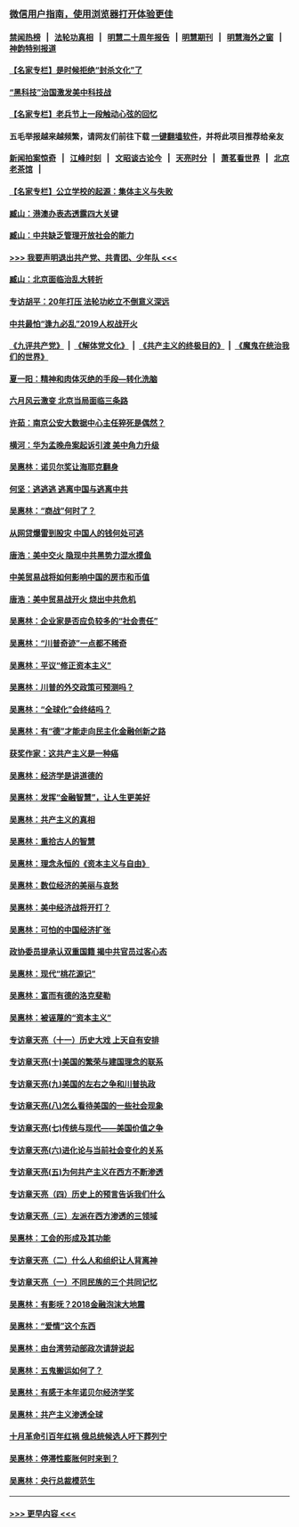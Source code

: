 ### [微信用户指南，使用浏览器打开体验更佳](https://github.com/gfw-breaker/banned-news1/blob/master/indexes/wechat-guide.md?t=0)
#### [禁闻热榜](热点新闻.md?t=0)  &nbsp;&nbsp;|&nbsp;&nbsp; [法轮功真相](https://github.com/gfw-breaker/truth/blob/master/README.md?t=0) &nbsp;&nbsp;|&nbsp;&nbsp; [明慧二十周年报告](https://github.com/gfw-breaker/mh-reports/blob/master/README.md?t=0) &nbsp;&nbsp;|&nbsp;&nbsp;[明慧期刊](https://github.com/gfw-breaker/mh-qikan) &nbsp;&nbsp;|&nbsp;&nbsp; [明慧海外之窗](https://github.com/gfw-breaker/mh-news/blob/master/README.md?t=0) &nbsp;&nbsp;|&nbsp;&nbsp; [神韵特别报道](https://github.com/gfw-breaker/mh-news/blob/master/shenyun.md?t=0)
#### [【名家专栏】是时候拒绝“封杀文化”了](../pages/nsc423/n11814093.md?t=02161955) 
#### [“黑科技”治国激发美中科技战](../pages/nsc423/n11638056.md?t=02161955) 
#### [【名家专栏】老兵节上一段触动心弦的回忆](../pages/nsc423/n11646016.md?t=02161955) 
#### 五毛举报越来越频繁，请网友们前往下载 [一键翻墙软件](https://github.com/gfw-breaker/ssr-accounts)，并将此项目推荐给亲友
#### [新闻拍案惊奇](https://github.com/gfw-breaker/banned-news1/blob/master/pages/link4.md) &nbsp;&nbsp;|&nbsp;&nbsp; [江峰时刻](https://github.com/gfw-breaker/banned-news1/blob/master/pages/link4.md) &nbsp;&nbsp;|&nbsp;&nbsp; [文昭谈古论今](https://github.com/gfw-breaker/banned-news1/blob/master/pages/link4.md) &nbsp;&nbsp;|&nbsp;&nbsp; [天亮时分](https://github.com/gfw-breaker/banned-news1/blob/master/pages/link4.md) &nbsp;&nbsp;|&nbsp;&nbsp; [萧茗看世界](https://github.com/gfw-breaker/banned-news1/blob/master/pages/link4.md) &nbsp;&nbsp;|&nbsp;&nbsp; [北京老茶馆](https://github.com/gfw-breaker/banned-news1/blob/master/pages/link4.md) &nbsp;&nbsp;|&nbsp;&nbsp; 
#### [【名家专栏】公立学校的起源：集体主义与失败](../pages/nsc423/n11601833.md?t=02161955) 
#### [臧山：港澳办表态透露四大关键](../pages/nsc423/n11421628.md?t=02161955) 
#### [臧山：中共缺乏管理开放社会的能力](../pages/nsc423/n11407457.md?t=02161955) 
#### [>>> 我要声明退出共产党、共青团、少年队 <<<](https://github.com/begood0513/goodnews/blob/master/quit/letter.md) 
#### [臧山：北京面临治乱大转折](../pages/nsc423/n11406895.md?t=02161955) 
#### [专访胡平：20年打压 法轮功屹立不倒意义深远](../pages/nsc423/n11398800.md?t=02161955) 
#### [中共最怕“逢九必乱”2019人权战开火](../pages/nsc423/n11385248.md?t=02161955) 
#### [《九评共产党》](https://github.com/begood0513/9ping.md/blob/master/README.md) &nbsp;|&nbsp; [《解体党文化》](../../../../jtdwh.md/blob/master/README.md)  &nbsp;|&nbsp; [《共产主义的终极目的》](../../../../gczydzjmd.md/blob/master/README.md) &nbsp;|&nbsp; [《魔鬼在统治我们的世界》](../../../../mgztzwmdsj.md/blob/master/README.md) 
#### [夏一阳：精神和肉体灭绝的手段—转化洗脑](../pages/nsc423/n11368250.md?t=02161955) 
#### [六月风云激变 北京当局面临三条路](../pages/nsc423/n11313668.md?t=02161955) 
#### [许茹：南京公安大数据中心主任猝死是偶然？](../pages/nsc423/n11064744.md?t=02161955) 
#### [横河：华为孟晚舟案起诉引渡 美中角力升级](../pages/nsc423/n11027230.md?t=02161955) 
#### [吴惠林：诺贝尔奖让海耶克翻身](../pages/nsc423/n10890049.md?t=02161955) 
#### [何坚：逃逃逃 逃离中国与逃离中共](../pages/nsc423/n10592891.md?t=02161955) 
#### [吴惠林：“商战”何时了？](../pages/nsc423/n10573558.md?t=02161955) 
#### [从网贷爆雷到股灾 中国人的钱何处可逃](../pages/nsc423/n10572800.md?t=02161955) 
#### [唐浩：美中交火 隐现中共黑势力混水摸鱼](../pages/nsc423/n10544040.md?t=02161955) 
#### [中美贸易战将如何影响中国的房市和币值](../pages/nsc423/n10543697.md?t=02161955) 
#### [唐浩：美中贸易战开火 烧出中共危机](../pages/nsc423/n10540126.md?t=02161955) 
#### [吴惠林：企业家是否应负较多的“社会责任”](../pages/nsc423/n10535022.md?t=02161955) 
#### [吴惠林：“川普奇迹”一点都不稀奇](../pages/nsc423/n10512808.md?t=02161955) 
#### [吴惠林：平议“修正资本主义”](../pages/nsc423/n10495724.md?t=02161955) 
#### [吴惠林：川普的外交政策可预测吗？](../pages/nsc423/n10462387.md?t=02161955) 
#### [吴惠林：“全球化”会终结吗？](../pages/nsc423/n10452838.md?t=02161955) 
#### [吴惠林：有“德”才能走向民主化金融创新之路](../pages/nsc423/n10432292.md?t=02161955) 
#### [获奖作家：这共产主义是一种癌](../pages/nsc423/n10431541.md?t=02161955) 
#### [吴惠林：经济学是讲道德的](../pages/nsc423/n10398014.md?t=02161955) 
#### [吴惠林：发挥“金融智慧”，让人生更美好](../pages/nsc423/n10375019.md?t=02161955) 
#### [吴惠林：共产主义的真相](../pages/nsc423/n10351394.md?t=02161955) 
#### [吴惠林：重拾古人的智慧](../pages/nsc423/n10337691.md?t=02161955) 
#### [吴惠林：理念永恒的《资本主义与自由》](../pages/nsc423/n10316274.md?t=02161955) 
#### [吴惠林：数位经济的美丽与哀愁](../pages/nsc423/n10292946.md?t=02161955) 
#### [吴惠林：美中经济战将开打？](../pages/nsc423/n10258825.md?t=02161955) 
#### [吴惠林：可怕的中国经济扩张](../pages/nsc423/n10219147.md?t=02161955) 
#### [政协委员提承认双重国籍 揭中共官员过客心态](../pages/nsc423/n10208809.md?t=02161955) 
#### [吴惠林：现代“桃花源记”](../pages/nsc423/n10185234.md?t=02161955) 
#### [吴惠林：富而有德的洛克斐勒](../pages/nsc423/n10142264.md?t=02161955) 
#### [吴惠林：被诬蔑的“资本主义”](../pages/nsc423/n10124816.md?t=02161955) 
#### [专访章天亮（十一）历史大戏 上天自有安排](../pages/nsc423/n10094905.md?t=02161955) 
#### [专访章天亮(十)美国的繁荣与建国理念的联系](../pages/nsc423/n10094899.md?t=02161955) 
#### [专访章天亮(九)美国的左右之争和川普执政](../pages/nsc423/n10094889.md?t=02161955) 
#### [专访章天亮(八)怎么看待美国的一些社会现象](../pages/nsc423/n10094857.md?t=02161955) 
#### [专访章天亮(七)传统与现代——美国价值之争](../pages/nsc423/n10093140.md?t=02161955) 
#### [专访章天亮(六)进化论与当前社会变化的关系](../pages/nsc423/n10092036.md?t=02161955) 
#### [专访章天亮(五)为何共产主义在西方不断渗透](../pages/nsc423/n10083620.md?t=02161955) 
#### [专访章天亮（四）历史上的预言告诉我们什么](../pages/nsc423/n10083606.md?t=02161955) 
#### [专访章天亮（三）左派在西方渗透的三领域](../pages/nsc423/n10081115.md?t=02161955) 
#### [吴惠林：工会的形成及其功能](../pages/nsc423/n10080633.md?t=02161955) 
#### [专访章天亮（二）什么人和组织让人背离神](../pages/nsc423/n10076637.md?t=02161955) 
#### [专访章天亮（一）不同民族的三个共同记忆](../pages/nsc423/n10074188.md?t=02161955) 
#### [吴惠林：有影呒？2018金融泡沫大地震](../pages/nsc423/n10040534.md?t=02161955) 
#### [吴惠林：“爱情”这个东西](../pages/nsc423/n10019423.md?t=02161955) 
#### [吴惠林：由台湾劳动部政次请辞说起](../pages/nsc423/n9979679.md?t=02161955) 
#### [吴惠林：五鬼搬运如何了？](../pages/nsc423/n9925338.md?t=02161955) 
#### [吴惠林：有感于本年诺贝尔经济学奖](../pages/nsc423/n9871883.md?t=02161955) 
#### [吴惠林：共产主义渗透全球](../pages/nsc423/n9812748.md?t=02161955) 
#### [十月革命引百年红祸 俄总统候选人吁下葬列宁](../pages/nsc423/n9810182.md?t=02161955) 
#### [吴惠林：停滞性膨胀何时来到？](../pages/nsc423/n9764136.md?t=02161955) 
#### [吴惠林：央行总裁模范生](../pages/nsc423/n9728134.md?t=02161955) 

----
#### [ >>> 更早内容 <<< ](../indexes/nsc423-earlier.md)

